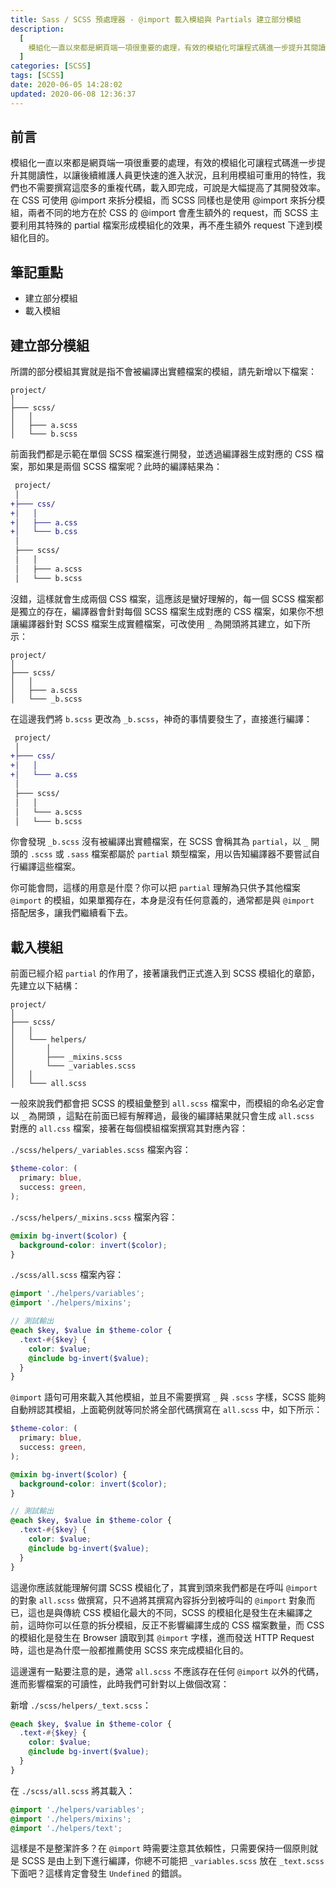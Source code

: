```yaml
---
title: Sass / SCSS 預處理器 - @import 載入模組與 Partials 建立部分模組
description:
  [
    模組化一直以來都是網頁端一項很重要的處理，有效的模組化可讓程式碼進一步提升其閱讀性，以讓後續維護人員更快速的進入狀況，且利用模組可重用的特性，我們也不需要撰寫這麼多的重複代碼，載入即完成，可說是大幅提高了其開發效率。在 CSS 可使用 @import 來拆分模組，而 SCSS 同樣也是使用 @import 來拆分模組，兩者不同的地方在於 CSS 的 @import 會產生額外的 request，而 SCSS 主要利用其特殊的 partial 檔案形成模組化的效果，再不產生額外 request 下達到模組化目的。,
  ]
categories: [SCSS]
tags: [SCSS]
date: 2020-06-05 14:28:02
updated: 2020-06-08 12:36:37
---
```


## 前言

模組化一直以來都是網頁端一項很重要的處理，有效的模組化可讓程式碼進一步提升其閱讀性，以讓後續維護人員更快速的進入狀況，且利用模組可重用的特性，我們也不需要撰寫這麼多的重複代碼，載入即完成，可說是大幅提高了其開發效率。在 CSS 可使用 @import 來拆分模組，而 SCSS 同樣也是使用 @import 來拆分模組，兩者不同的地方在於 CSS 的 @import 會產生額外的 request，而 SCSS 主要利用其特殊的 partial 檔案形成模組化的效果，再不產生額外 request 下達到模組化目的。

## 筆記重點

- 建立部分模組
- 載入模組

## 建立部分模組

所謂的部分模組其實就是指不會被編譯出實體檔案的模組，請先新增以下檔案：

```plain
project/
│
├─── scss/
│   │
│   ├─── a.scss
│   └─── b.scss
```

前面我們都是示範在單個 SCSS 檔案進行開發，並透過編譯器生成對應的 CSS 檔案，那如果是兩個 SCSS 檔案呢？此時的編譯結果為：

```diff
 project/
 │
+├─── css/
+│   │
+│   ├─── a.css
+│   └─── b.css
 │
 ├─── scss/
 │   │
 │   ├─── a.scss
 │   └─── b.scss
```

沒錯，這樣就會生成兩個 CSS 檔案，這應該是蠻好理解的，每一個 SCSS 檔案都是獨立的存在，編譯器會針對每個 SCSS 檔案生成對應的 CSS 檔案，如果你不想讓編譯器針對 SCSS 檔案生成實體檔案，可改使用 `_` 為開頭將其建立，如下所示：

```plain
project/
│
├─── scss/
│   │
│   ├─── a.scss
│   └─── _b.scss
```

在這邊我們將 `b.scss` 更改為 `_b.scss`，神奇的事情要發生了，直接進行編譯：

```diff
 project/
 │
+├─── css/
+│   │
+│   └─── a.css
 │
 ├─── scss/
 │   │
 │   └─── a.scss
 │   └─── b.scss
```

你會發現 `_b.scss` 沒有被編譯出實體檔案，在 SCSS 會稱其為 `partial`，以 `_` 開頭的 `.scss` 或 `.sass` 檔案都屬於 `partial` 類型檔案，用以告知編譯器不要嘗試自行編譯這些檔案。

你可能會問，這樣的用意是什麼？你可以把 `partial` 理解為只供予其他檔案 `@import` 的模組，如果單獨存在，本身是沒有任何意義的，通常都是與 `@import` 搭配居多，讓我們繼續看下去。

## 載入模組

前面已經介紹 `partial` 的作用了，接著讓我們正式進入到 SCSS 模組化的章節，先建立以下結構：

```plain
project/
│
├─── scss/
│   │
│   └─── helpers/
│       │
│       ├─── _mixins.scss
│       └─── _variables.scss
│   │
│   └─── all.scss
```

一般來說我們都會把 SCSS 的模組彙整到 `all.scss` 檔案中，而模組的命名必定會以 `_` 為開頭 ，這點在前面已經有解釋過，最後的編譯結果就只會生成 `all.scss` 對應的 `all.css` 檔案，接著在每個模組檔案撰寫其對應內容：

`./scss/helpers/_variables.scss` 檔案內容：

```scss
$theme-color: (
  primary: blue,
  success: green,
);
```

`./scss/helpers/_mixins.scss` 檔案內容：

```scss
@mixin bg-invert($color) {
  background-color: invert($color);
}
```

`./scss/all.scss` 檔案內容：

```scss
@import './helpers/variables';
@import './helpers/mixins';

// 測試輸出
@each $key, $value in $theme-color {
  .text-#{$key} {
    color: $value;
    @include bg-invert($value);
  }
}
```

`@import` 語句可用來載入其他模組，並且不需要撰寫 `_` 與 `.scss` 字樣，SCSS 能夠自動辨認其模組，上面範例就等同於將全部代碼撰寫在 `all.scss` 中，如下所示：

```scss
$theme-color: (
  primary: blue,
  success: green,
);

@mixin bg-invert($color) {
  background-color: invert($color);
}

// 測試輸出
@each $key, $value in $theme-color {
  .text-#{$key} {
    color: $value;
    @include bg-invert($value);
  }
}
```

這邊你應該就能理解何謂 SCSS 模組化了，其實到頭來我們都是在呼叫 `@import` 的對象 `all.scss` 做撰寫，只不過將其撰寫內容拆分到被呼叫的 `@import` 對象而已，這也是與傳統 CSS 模組化最大的不同，SCSS 的模組化是發生在未編譯之前，這時你可以任意的拆分模組，反正不影響編譯生成的 CSS 檔案數量，而 CSS 的模組化是發生在 Browser 讀取到其 `@import` 字樣，進而發送 HTTP Request 時，這也是為什麼一般都推薦使用 SCSS 來完成模組化目的。

這邊還有一點要注意的是，通常 `all.scss` 不應該存在任何 `@import` 以外的代碼，進而影響檔案的可讀性，此時我們可針對以上做個改寫：

新增 `./scss/helpers/_text.scss`：

```scss
@each $key, $value in $theme-color {
  .text-#{$key} {
    color: $value;
    @include bg-invert($value);
  }
}
```

在 `./scss/all.scss` 將其載入：

```scss
@import './helpers/variables';
@import './helpers/mixins';
@import './helpers/text';
```

這樣是不是整潔許多？在 `@import` 時需要注意其依賴性，只需要保持一個原則就是 SCSS 是由上到下進行編譯，你總不可能把 `_variables.scss` 放在 `_text.scss` 下面吧？這樣肯定會發生 `Undefined` 的錯誤。

